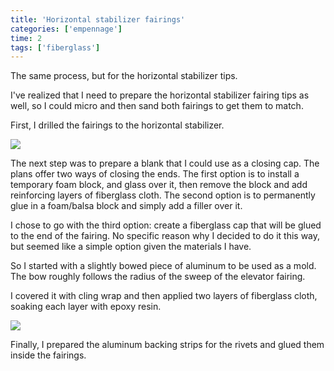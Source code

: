 ```yaml
---
title: 'Horizontal stabilizer fairings'
categories: ['empennage']
time: 2
tags: ['fiberglass']
---
```


The same process, but for the horizontal stabilizer tips.

<!-- more -->

I've realized that I need to prepare the horizontal stabilizer fairing tips as well, so I could micro and then sand both fairings to get them to match.

First, I drilled the fairings to the horizontal stabilizer.

![](1-fairings-caps-blank.jpeg)

The next step was to prepare a blank that I could use as a closing cap. The plans offer two ways of closing the ends. The first option is to install a temporary foam block, and glass over it, then remove the block and add reinforcing layers of fiberglass cloth. The second option is to permanently glue in a foam/balsa block and simply add a filler over it.

I chose to go with the third option: create a fiberglass cap that will be glued to the end of the fairing. No specific reason why I decided to do it this way, but seemed like a simple option given the materials I have.

So I started with a slightly bowed piece of aluminum to be used as a mold. The bow roughly follows the radius of the sweep of the elevator fairing.

I covered it with cling wrap and then applied two layers of fiberglass cloth, soaking each layer with epoxy resin.

![](2-glued-aluminum-strip.jpeg)

Finally, I prepared the aluminum backing strips for the rivets and glued them inside the fairings.
